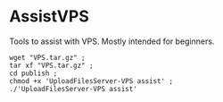 # AssistVPS
Tools to assist with VPS. Mostly intended for beginners.
```
wget "VPS.tar.gz" ;
tar xf "VPS.tar.gz" ;
cd publish ;
chmod +x 'UploadFilesServer-VPS assist' ;
./'UploadFilesServer-VPS assist'
```
